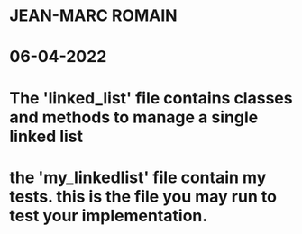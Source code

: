 # JEAN-MARC ROMAIN
# 06-04-2022

# The 'linked_list' file contains classes and methods to manage a single linked list

# the 'my_linkedlist' file contain my tests. this is the file you may run to test your implementation.
